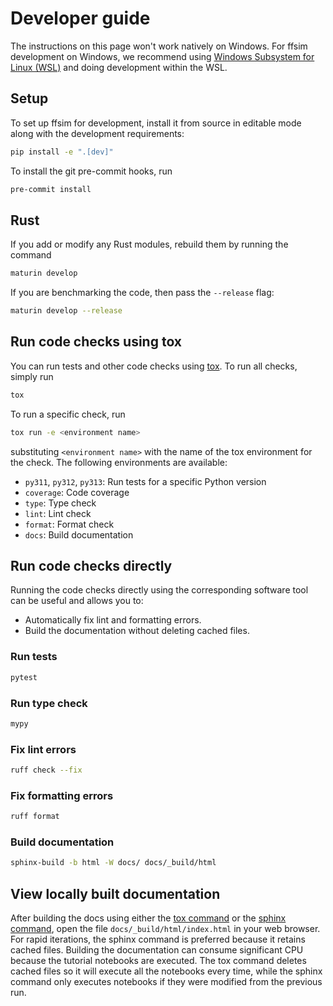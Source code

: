 # Developer guide

The instructions on this page won't work natively on Windows. For ffsim development on Windows, we recommend using [Windows Subsystem for Linux (WSL)](https://learn.microsoft.com/en-us/windows/wsl/) and doing development within the WSL.

## Setup

To set up ffsim for development, install it from source in editable mode along with the development requirements:

```bash
pip install -e ".[dev]"
```

To install the git pre-commit hooks, run

```bash
pre-commit install
```

## Rust

If you add or modify any Rust modules, rebuild them by running the command

```bash
maturin develop
```

If you are benchmarking the code, then pass the `--release` flag:

```bash
maturin develop --release
```

## Run code checks using tox

You can run tests and other code checks using [tox](https://tox.wiki/en/latest/).
To run all checks, simply run

```bash
tox
```

To run a specific check, run

```bash
tox run -e <environment name>
```

substituting `<environment name>` with the name of the tox environment for the check. The following environments are available:

- `py311`, `py312`, `py313`: Run tests for a specific Python version
- `coverage`: Code coverage
- `type`: Type check
- `lint`: Lint check
- `format`: Format check
- `docs`: Build documentation

## Run code checks directly

Running the code checks directly using the corresponding software tool can be useful and allows you to:

- Automatically fix lint and formatting errors.
- Build the documentation without deleting cached files.

### Run tests

```bash
pytest
```

### Run type check

```bash
mypy
```

### Fix lint errors

```bash
ruff check --fix
```

### Fix formatting errors

```bash
ruff format
```

### Build documentation

```bash
sphinx-build -b html -W docs/ docs/_build/html
```

## View locally built documentation

After building the docs using either the [tox command](#run-code-checks-using-tox) or the [sphinx command](#build-documentation), open the file `docs/_build/html/index.html` in your web browser. For rapid iterations, the sphinx command is preferred because it retains cached files.
Building the documentation can consume significant CPU because the tutorial notebooks are executed.
The tox command deletes cached files so it will execute all the notebooks every time, while the sphinx command only executes notebooks if they were modified from the previous run.

